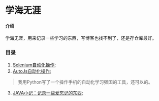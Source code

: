 # 学海无涯

#### 介绍
学海无涯，用来记录一些学习的东西，写博客也找不到了，还是存仓库最好。   

### 目录  
1. [Selenium自动化操作](https://github.com/xuanu/no-end-for-learning/tree/master/Selenium);    
2. [AutoJs自动化操作](https://github.com/xuanu/no-end-for-learning/tree/master/AutoJs);   
> 我用Python写了一个操作手机的自动化学习强国的工具，还可以的。  
3. [JAVA小记：记录一些爱忘记的东西](https://github.com/xuanu/no-end-for-learning/tree/master/Java);

